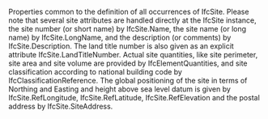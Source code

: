Properties common to the definition of all occurrences of IfcSite. Please note that several site attributes are handled directly at the IfcSite instance, the site number (or short name) by IfcSite.Name, the site name (or long name) by IfcSite.LongName, and the description (or comments) by IfcSite.Description. The land title number is also given as an explicit attribute IfcSite.LandTitleNumber. Actual site quantities, like site perimeter, site area and site volume are provided by IfcElementQuantities, and site classification according to national building code by IfcClassificationReference. The global positioning of the site in terms of Northing and Easting and height above sea level datum is given by IfcSite.RefLongitude, IfcSite.RefLatitude, IfcSite.RefElevation and the postal address by IfcSite.SiteAddress.
